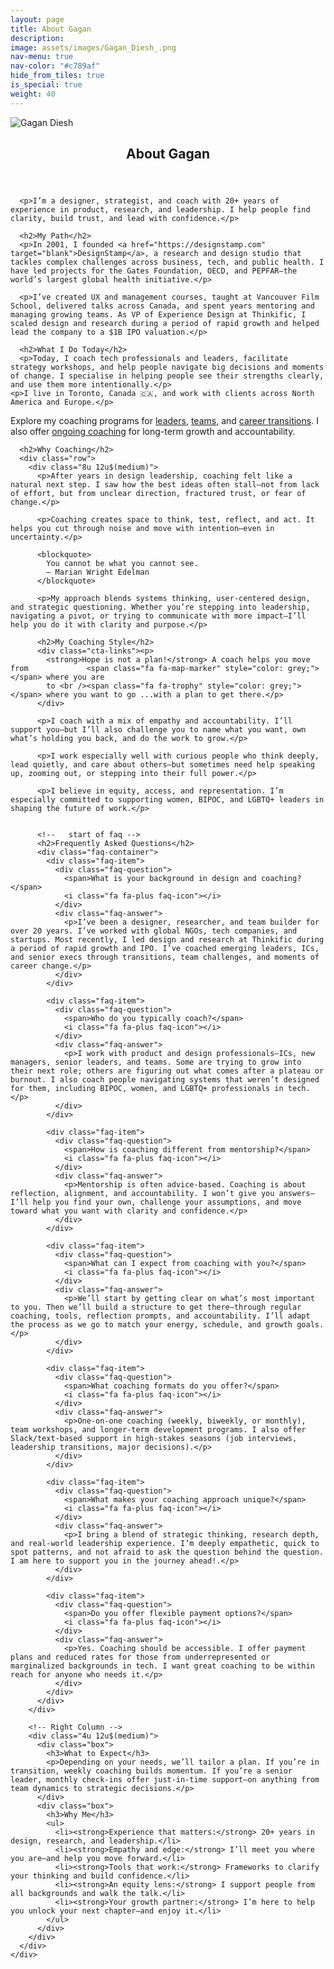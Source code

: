 ```yaml
---
layout: page
title: About Gagan
description: 
image: assets/images/Gagan_Diesh_.png
nav-menu: true
nav-color: "#c789af"
hide_from_tiles: true
is_special: true
weight: 40
---
```


<div id="main" class="alt">
  <section id="one">
    <div class="inner">
      <div class="photo-frame"> 
        <img src="assets/images/Gagan_Diesh_.jpg" alt="Gagan Diesh"> 
      </div>
      <header class="major">
        <h1>About Gagan</h1>
      </header>

      
      <p>I’m a designer, strategist, and coach with 20+ years of experience in product, research, and leadership. I help people find clarity, build trust, and lead with confidence.</p>

      <h2>My Path</h2>
      <p>In 2001, I founded <a href="https://designstamp.com" target="blank">DesignStamp</a>, a research and design studio that tackles complex challenges across business, tech, and public health. I have led projects for the Gates Foundation, OECD, and PEPFAR—the world’s largest global health initiative.</p>

      <p>I’ve created UX and management courses, taught at Vancouver Film School, delivered talks across Canada, and spent years mentoring and managing growing teams. As VP of Experience Design at Thinkific, I scaled design and research during a period of rapid growth and helped lead the company to a $1B IPO valuation.</p>

      <h2>What I Do Today</h2>
      <p>Today, I coach tech professionals and leaders, facilitate strategy workshops, and help people navigate big decisions and moments of change. I specialise in helping people see their strengths clearly, and use them more intentionally.</p>
    <p>I live in Toronto, Canada 🇨🇦, and work with clients across North America and Europe.</p>


<div class="cta-links">
  <p>
    Explore my coaching programs for 
    <a href="CoachingForLeaders.html">leaders</a>, 
    <a href="TeamWorkshops.html">teams</a>, and 
    <a href="NextUp.html">career transitions</a>. 
    I also offer <a href="OngoingCoaching.html">ongoing coaching</a> for long-term growth and accountability.
  </p>
</div>


    


      <h2>Why Coaching</h2>
      <div class="row">
        <div class="8u 12u$(medium)">
          <p>After years in design leadership, coaching felt like a natural next step. I saw how the best ideas often stall—not from lack of effort, but from unclear direction, fractured trust, or fear of change.</p>

          <p>Coaching creates space to think, test, reflect, and act. It helps you cut through noise and move with intention—even in uncertainty.</p>

          <blockquote>
            You cannot be what you cannot see.  
            — Marian Wright Edelman
          </blockquote>

          <p>My approach blends systems thinking, user-centered design, and strategic questioning. Whether you’re stepping into leadership, navigating a pivot, or trying to communicate with more impact—I’ll help you do it with clarity and purpose.</p>

          <h2>My Coaching Style</h2>
          <div class="cta-links"><p>			  
            <strong>Hope is not a plan!</strong> A coach helps you move from             <span class="fa fa-map-marker" style="color: grey;"></span> where you are  
            to <br /><span class="fa fa-trophy" style="color: grey;"></span> where you want to go ...with a plan to get there.</p>
          </div>

          <p>I coach with a mix of empathy and accountability. I’ll support you—but I’ll also challenge you to name what you want, own what’s holding you back, and do the work to grow.</p>

          <p>I work especially well with curious people who think deeply, lead quietly, and care about others—but sometimes need help speaking up, zooming out, or stepping into their full power.</p>

          <p>I believe in equity, access, and representation. I’m especially committed to supporting women, BIPOC, and LGBTQ+ leaders in shaping the future of work.</p>


          <!--   start of faq -->
          <h2>Frequently Asked Questions</h2>
          <div class="faq-container">
            <div class="faq-item">
              <div class="faq-question">
                <span>What is your background in design and coaching?</span>
                <i class="fa fa-plus faq-icon"></i>
              </div>
              <div class="faq-answer">
                <p>I’ve been a designer, researcher, and team builder for over 20 years. I’ve worked with global NGOs, tech companies, and startups. Most recently, I led design and research at Thinkific during a period of rapid growth and IPO. I’ve coached emerging leaders, ICs, and senior execs through transitions, team challenges, and moments of career change.</p>
              </div>
            </div>

            <div class="faq-item">
              <div class="faq-question">
                <span>Who do you typically coach?</span>
                <i class="fa fa-plus faq-icon"></i>
              </div>
              <div class="faq-answer">
                <p>I work with product and design professionals—ICs, new managers, senior leaders, and teams. Some are trying to grow into their next role; others are figuring out what comes after a plateau or burnout. I also coach people navigating systems that weren’t designed for them, including BIPOC, women, and LGBTQ+ professionals in tech.</p>
              </div>
            </div>

            <div class="faq-item">
              <div class="faq-question">
                <span>How is coaching different from mentorship?</span>
                <i class="fa fa-plus faq-icon"></i>
              </div>
              <div class="faq-answer">
                <p>Mentorship is often advice-based. Coaching is about reflection, alignment, and accountability. I won’t give you answers—I’ll help you find your own, challenge your assumptions, and move toward what you want with clarity and confidence.</p>
              </div>
            </div>

            <div class="faq-item">
              <div class="faq-question">
                <span>What can I expect from coaching with you?</span>
                <i class="fa fa-plus faq-icon"></i>
              </div>
              <div class="faq-answer">
                <p>We’ll start by getting clear on what’s most important to you. Then we’ll build a structure to get there—through regular coaching, tools, reflection prompts, and accountability. I’ll adapt the process as we go to match your energy, schedule, and growth goals.</p>
              </div>
            </div>

            <div class="faq-item">
              <div class="faq-question">
                <span>What coaching formats do you offer?</span>
                <i class="fa fa-plus faq-icon"></i>
              </div>
              <div class="faq-answer">
                <p>One-on-one coaching (weekly, biweekly, or monthly), team workshops, and longer-term development programs. I also offer Slack/text-based support in high-stakes seasons (job interviews, leadership transitions, major decisions).</p>
              </div>
            </div>

            <div class="faq-item">
              <div class="faq-question">
                <span>What makes your coaching approach unique?</span>
                <i class="fa fa-plus faq-icon"></i>
              </div>
              <div class="faq-answer">
                <p>I bring a blend of strategic thinking, research depth, and real-world leadership experience. I’m deeply empathetic, quick to spot patterns, and not afraid to ask the question behind the question. I am here to support you in the journey ahead!.</p>
              </div>
            </div>

            <div class="faq-item">
              <div class="faq-question">
                <span>Do you offer flexible payment options?</span>
                <i class="fa fa-plus faq-icon"></i>
              </div>
              <div class="faq-answer">
                <p>Yes. Coaching should be accessible. I offer payment plans and reduced rates for those from underrepresented or marginalized backgrounds in tech. I want great coaching to be within reach for anyone who needs it.</p>
              </div>
            </div>
          </div>
        </div>

        <!-- Right Column -->
        <div class="4u 12u$(medium)">
          <div class="box">
            <h3>What to Expect</h3>
            <p>Depending on your needs, we’ll tailor a plan. If you’re in transition, weekly coaching builds momentum. If you’re a senior leader, monthly check-ins offer just-in-time support—on anything from team dynamics to strategic decisions.</p>
          </div>
          <div class="box">
            <h3>Why Me</h3>
            <ul>
              <li><strong>Experience that matters:</strong> 20+ years in design, research, and leadership.</li>
              <li><strong>Empathy and edge:</strong> I’ll meet you where you are—and help you move forward.</li>
              <li><strong>Tools that work:</strong> Frameworks to clarify your thinking and build confidence.</li>
              <li><strong>An equity lens:</strong> I support people from all backgrounds and walk the talk.</li>
              <li><strong>Your growth partner:</strong> I’m here to help you unlock your next chapter—and enjoy it.</li>
            </ul>
          </div>
        </div>
      </div>
    </div>
  </section>
</div>
